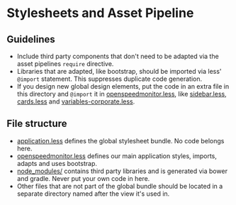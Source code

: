 # Stylesheets and Asset Pipeline

## Guidelines
* Include third party components that don't need to be adapted via the asset pipelines `require` directive.
* Libraries that are adapted, like bootstrap, should be imported via less' `@import` statement. This suppresses
  duplicate code generation.
* If you design new global design elements, put the code in an extra file in this directory and `@import` it in
  [openspeedmonitor.less](openspeedmonitor.less), like
  [sidebar.less](sidebar.less), [cards.less](cards.less) and [variables-corporate.less](variables-corporate.less).

## File structure
 * [application.less](application.less) defines the global stylesheet bundle. No code belongs here.
 * [openspeedmonitor.less](openspeedmonitor.less) defines our main application styles, imports, adapts and uses
   bootstrap.
 * [node_modules/](node_modules) contains third party libraries and is generated via bower and gradle.
   Never put your own code in here.
 * Other files that are not part of the global bundle should be located in a separate directory named after the view
   it's used in.
